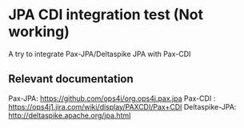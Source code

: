 # JPA CDI integration test (Not working)

A try to integrate Pax-JPA/Deltaspike JPA with Pax-CDI

## Relevant documentation

Pax-JPA: https://github.com/ops4j/org.ops4j.pax.jpa
Pax-CDI : https://ops4j1.jira.com/wiki/display/PAXCDI/Pax+CDI
Deltaspike-JPA: http://deltaspike.apache.org/jpa.html